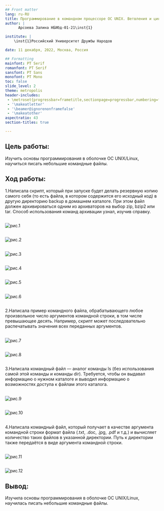 ```yaml
---
## Front matter
lang: ru-RU
title: Программирование в командном процессоре ОС UNIX. Ветвления и циклы
author: |
	  Арсоева Залина НБИбд-01-21\inst{1}

institute: |
	\inst{1}Российский Университет Дружбы Народов

date: 11 декабря, 2022, Москва, Россия

## Formatting
mainfont: PT Serif
romanfont: PT Serif
sansfont: PT Sans
monofont: PT Mono
toc: false
slide_level: 2
theme: metropolis
header-includes: 
 - \metroset{progressbar=frametitle,sectionpage=progressbar,numbering=fraction}
 - '\makeatletter'
 - '\beamer@ignorenonframefalse'
 - '\makeatother'
aspectratio: 43
section-titles: true

---
```

## Цель работы: 

Изучить основы программирования в оболочке ОС UNIX/Linux, научиться писать небольшие командные файлы.

##  Ход работы:

1.Написала скрипт, который при запуске будет делать резервную копию самого себя (то есть файла, в котором содержится его исходный код) в другую директорию backup в домашнем каталоге. При этом файл должен архивироваться одним из архиваторов на выбор zip, bzip2 или tar. Способ использования команд архивации узнал, изучив справку.

## 

![рис.1](image/1.png)

## 

![рис.2](image/2.png)

## 

![рис.3](image/3.png)

## 

![рис.4](image/4.png)

## 

![рис.5](image/5.png)

## 

![рис.6](image/6.png)

## 

2.Написала пример командного файла, обрабатывающего любое произвольное
число аргументов командной строки, в том числе превышающее десять. Например, скрипт может последовательно распечатывать значения всех переданных
аргументов.

## 

![рис.7](image/7.png)

## 

![рис.8](image/8.png)

## 

3.Написала командный файл — аналог команды ls (без использования самой этой
команды и команды dir). Требуется, чтобы он выдавал информацию о нужном
каталоге и выводил информацию о возможностях доступа к файлам этого каталога.

## 

![рис.9](image/9.png)

## 

![рис.10](image/10.png)

## 

4.Написала командный файл, который получает в качестве аргумента командной
строки формат файла (.txt, .doc, .jpg, .pdf и т.д.) и вычисляет количество
таких файлов в указанной директории. Путь к директории также передаётся в
виде аргумента командной строки.

## 

![рис.11](image/11.png)

## 

![рис.12](image/12.png)

## Вывод:

Изучилa основы программирования в оболочке ОС UNIX/Linux, научилась писать небольшие командные файлы.
